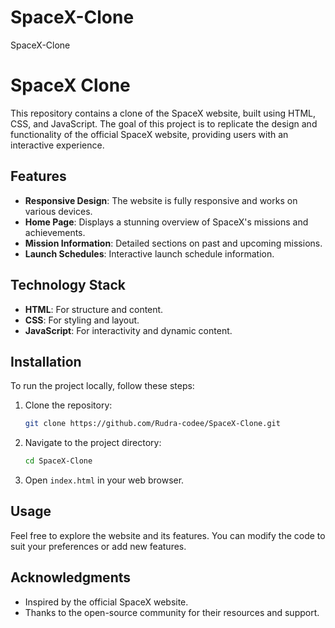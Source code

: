 # SpaceX-Clone
SpaceX-Clone

# SpaceX Clone

This repository contains a clone of the SpaceX website, built using HTML, CSS, and JavaScript. The goal of this project is to replicate the design and functionality of the official SpaceX website, providing users with an interactive experience.

## Features

- **Responsive Design**: The website is fully responsive and works on various devices.
- **Home Page**: Displays a stunning overview of SpaceX's missions and achievements.
- **Mission Information**: Detailed sections on past and upcoming missions.
- **Launch Schedules**: Interactive launch schedule information.

## Technology Stack

- **HTML**: For structure and content.
- **CSS**: For styling and layout.
- **JavaScript**: For interactivity and dynamic content.

## Installation

To run the project locally, follow these steps:

1. Clone the repository:
   ```bash
   git clone https://github.com/Rudra-codee/SpaceX-Clone.git
   ```

2. Navigate to the project directory:
   ```bash
   cd SpaceX-Clone
   ```

3. Open `index.html` in your web browser.

## Usage

Feel free to explore the website and its features. You can modify the code to suit your preferences or add new features.

## Acknowledgments

- Inspired by the official SpaceX website.
- Thanks to the open-source community for their resources and support.

